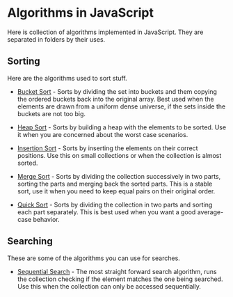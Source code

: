 # Algorithms in JavaScript

Here is collection of algorithms implemented in JavaScript. They are separated in folders by their uses.

## Sorting

Here are the algorithms used to sort stuff.

- [Bucket Sort](sorting/bucketSort.js) - Sorts by dividing the set into buckets and them copying the ordered buckets back into the original array. Best used when the elements are drawn from a uniform dense universe, if the sets inside the buckets are not too big.

- [Heap Sort](sorting/heapSort.js) - Sorts by building a heap with the elements to be sorted. Use it when you are concerned about the worst case scenarios.

- [Insertion Sort](sorting/insertionSort.js) - Sorts by inserting the elements on their correct positions. Use this on small collections or when the collection is almost sorted.

- [Merge Sort](sorting/mergeSort.js) - Sorts by dividing the collection successively in two parts, sorting the parts and merging back the sorted parts. This is a stable sort, use it when you need to keep equal pairs on their original order.

- [Quick Sort](sorting/quickSort.js) - Sorts by dividing the collection in two parts and sorting each part separately. This is best used when you want a good average-case behavior.

## Searching

These are some of the algorithms you can use for searches.

- [Sequential Search](searching/sequentialSearch.js) - The most straight forward search algorithm, runs the collection checking if the element matches the one being searched. Use this when the collection can only be accessed sequentially.